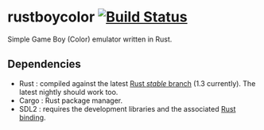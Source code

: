 # rustboycolor [![Build Status](https://travis-ci.org/pierreyoda/rustboycolor.svg?branch=master)](https://travis-ci.org/pierreyoda/rustboycolor)
Simple Game Boy (Color) emulator written in Rust.

## Dependencies
- Rust : compiled against the latest [Rust *stable* branch][rust-stable] (1.3 currently). The latest nightly should work too.
- Cargo : Rust package manager.
- SDL2 : requires the development libraries and the associated [Rust binding][rust-sdl2].

[rust-stable]: https://github.com/rust-lang/rust/tree/stable
[rust-sdl2]: https://github.com/AngryLawyer/rust-sdl2

